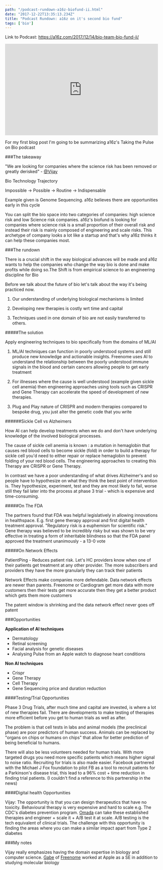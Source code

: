 ```yaml
---
path: "/podcast-rundown-a16z-biofund-ii.html"
date: "2017-12-22T13:35:13.234Z"
title: "Podcast Rundown: a16z on it's second bio fund"
tags: ['bio']
---
```


Link to Podcast: https://a16z.com/2017/12/14/bio-team-bio-fund-ii/
<iframe width="100%" height="300" scrolling="no" frameborder="no" src="https://w.soundcloud.com/player/?url=https%3A//api.soundcloud.com/tracks/369251810&amp;color=%23ff5500&amp;auto_play=false&amp;hide_related=false&amp;show_comments=true&amp;show_user=true&amp;show_reposts=false&amp;show_teaser=true&amp;visual=true"></iframe>

For my first blog post I'm going to be summarizing a16z's Taking the Pulse on Bio podcast

###The takeaway

"We are looking for companies where the science risk has been removed or greatly derisked" - [@Vijay](//twitter.com/VijayPande)

Bio Technology Trajectory

Impossible -> Possible -> Routine -> Indispensable

Example given is Genome Sequencing.
a16z believes there are opportunities early in this cycle

You can split the bio space into two categories of companies: high science risk and low Science risk companies. a16z's biofund is looking for companies where science risk is a small proportion of their overall risk and instead their risk is mainly composed of engineering and scale risks. This archetype of company looks a lot like a startup and that's why a16z thinks it can help these companies most.

###The rundown

There is a crucial shift in the way biological advances will be made and a16z wants to help the companies who change the way bio is done and make profits while doing so.The Shift is from empirical science to an engineering discipline for Bio

Before we talk about the future of bio let's talk about the way it's being practiced now.
1. Our understanding of underlying biological mechanisms is limited

2. Developing new therapies is costly wrt time and capital

3. ‎Techniques used in one domain of bio are not easily transferred to others.

#####The solution

Apply engineering techniques to bio specifically from the domains of ML/AI

1. ML/AI techniques can function in poorly understood systems and still produce new knowledge and actionable insights. Freenome uses AI to understand the relationship between the poorly understood immune signals in the blood and certain cancers allowing people to get early treatment

2. For illnesses where the cause is well understood (example given sickle cell anemia) then engineering approaches using tools such as CRISPR and Gene Therapy can accelerate the speed of development of new therapies.

3. Plug and Play nature of CRISPR and modern therapies compared to bespoke drug, you just alter the genetic code that you write

######Sickle Cell vs Alzheimers

How AI can help develop treatments when we do and don't have underlying knowledge of the involved biological processes.

The cause of sickle cell anemia is known : a mutation in hemaglobin that causes red blood cells to become sickle (fold) in order to build a therapy for sickle cell you'd need to either repair or replace hemaglobin to prevent folding of your red blood cells. The engineering approaches to creating this Therapy are CRISPR or Gene Therapy.

In contrast we have a poor understanding of what drives Alzheimer's and so people have to hypothesize on what they think the best point of intervention is. They hypothesize, experiment, test and they are most likely to fail, worse still they fail later into the process at phase 3 trial - which is expensive and time-consuming.


#####On The FDA

The partners found that FDA was helpful legislatively in allowing innovations in healthspace. E.g. first gene therapy approval and first digital health treatment approval.
"Regulatory risk is a euphemism for scientific risk."
 Gene therapy was believed to be incredibly risky but was shown to be very effective in treating a form of inheritable blindness so that the FDA panel approved the treatment unanimously - a 13-0 vote

#####On Network Effects

PatientPing - Reduces patient risk. Let's HC providers know when one of their patients get treatment at any other provider. The more subscribers and providers they have the more granularly they can track their patients

Network Effects make companies more defendable. Data network effects are newer than parents. Freenome or Cardiogram get more data with more customers then their tests get more accurate then they get a better product which gets them more customers

The patent window is shrinking and the data network effect never goes off patent

###Opportunities

**Application of AI techniques**
* Dermatology
* Retinal screening
* Facial analysis for genetic diseases
* Analysing Pulse from an Apple watch to diagnose heart conditions

**Non AI techniques**
* Crispr
* Gene Therapy
* Cell Therapy
* Gene Sequencing price and duration reduction


####Testing/Trial Opportunities

Phase 3 Drug Trials, after much time and capital are invested, is where a lot of new therapies fail. There are developments to make testing of therapies more efficient before you get to human trials as well as after.

The problem is that cell tests in labs and animal models (the preclinical phase) are poor predictors of human success. Animals can be replaced by "organs on chips or humans on chips" that allow for better prediction of being beneficial to humans.

There will also be less volunteers needed for human trials. With more targeted drugs you need more specific patients which means higher signal to noise ratio. Recruiting for trials is also made easier. Facebook partnered with the Michael J Fox foundation to pilot FB as a tool to recruit patients for a Parkinson's disease trial, this lead to a 96% cost + time reduction in finding trial patients.
(I couldn't find a reference to this partnership in the news)

####Digital health Opportunities

Vijay: The opportunity is that you can design therapeutics that have no toxicity. Behavioural therapy is very expensive and hard to scale e.g. The CDC's diabetes prevention program. [Omada](https://www.omadahealth.com/) can take these established therapies and engineer + scale it + A/B test it at scale. A/B testing is the tech equivalent of clinical trials. The challenge with this opportunity is finding the areas where you can make a similar impact apart from Type 2 diabetes

###My notes

Vijay really emphasizes having the domain expertise in biology and computer science. [Gabe](//twitter.com/gabeotte) of [Freenome](//freenome.com) worked at Apple as a SE in addition to studying molecular biology
